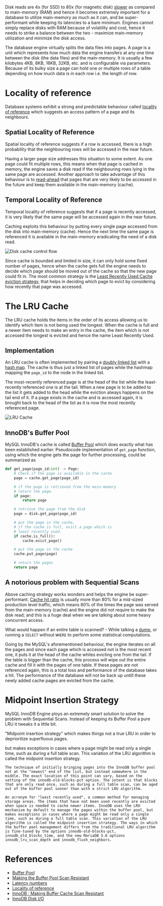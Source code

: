 Disk reads are 4x (for SSD) to 80x (for magnetic disk) [slower](https://gist.github.com/hellerbarde/2843375) as compared to main-memory (RAM) and hence it becomes extremely important for a database to utilize main-memory as much as it can, and be super-performant while keeping its latencies to a bare minimum. Engines cannot simply replace disks with RAM because of volatility and cost, hence it needs to strike a balance between the two - maximize main-memory utilization and minimize the disk access.

The database engine virtually splits the data files into pages. A page is a unit which represents how much data the engine transfers at any one time between the disk (the data files) and the main-memory. It is usually a few kilobytes 4KB, 8KB, 16KB, 32KB, etc. and is configurable via parameters. Because of its bulky size a page can hold one or multiple rows of a table depending on how much data is in each row i.e. the length of row.

# Locality of reference
Database systems exhibit a strong and predictable behaviour called [locality of reference](https://en.wikipedia.org/wiki/Locality_of_reference) which suggests an access pattern of a page and its neighbours.

## Spatial Locality of Reference
Spatial locality of reference suggests if a row is accessed, there is a high probability that the neighbouring rows will be accessed in the near future.

Having a larger page size addresses this situation to some extent. As one page could fit multiple rows, this means when that page is cached in memory, the engine saves a disk read if the neighbouring rows lying in the same page are accessed. Another approach to take advantage of this behaviour is to [read-ahead](https://dev.mysql.com/doc/refman/8.0/en/innodb-disk-io.html) that pages that are very likely to be accessed in the future and keep them available in the main-memory (cache).

## Temporal Locality of Reference
Temporal locality of reference suggests that if a page is recently accessed, it is very likely that the same page will be accessed again in the near future.

Caching exploits this behaviour by putting every single page accessed from the disk into main-memory (cache). Hence the next time the same page is referenced it is available in the main-memory eradicating the need of a disk read.

![Disk cache control flow](https://user-images.githubusercontent.com/4745789/80286313-4e57e680-8748-11ea-88c2-dcb67f6ac566.png)

Since cache is bounded and limited in size, it can only hold some fixed number of pages, hence when the cache gets full the engine needs to decide which page should be moved out of the cache so that the new page could fit in. The most common strategy is the [Least Recently Used Cache eviction strategy](https://en.wikipedia.org/wiki/Cache_replacement_policies#Least_recently_used_(LRU)), that helps in deciding which page to evict by considering how recently that page was accessed.

# The LRU Cache
The LRU cache holds the items in the order of its access allowing us to identify which item is not being used the longest. When the cache is full and a newer item needs to make an entry in the cache, the item which is not accessed the longest is evicted and hence the name Least Recently Used.

## Implementation
An LRU cache is often implemented by pairing a [doubly linked list](https://en.wikipedia.org/wiki/Doubly_linked_list) with a [hash map](https://en.wikipedia.org/wiki/Hash_table). The cache is thus just a linked list of pages while the hashmap mapping the `page_id` to the node in the linked list.

The most-recently referenced page is at the head of the list while the least-recently referenced one is at the tail. When a new page is to be added to the list it gets added to the head while the eviction always happens on the tail end of it. If a page exists in the cache and is accessed again, it is brought back to the head of the list as it is now the most recently referenced page.

![LRU Cache](https://user-images.githubusercontent.com/4745789/80288324-d7751a80-8754-11ea-96ab-6a8e25730bff.png)

## InnoDB's Buffer Pool
MySQL InnoDB's cache is called [Buffer Pool](https://dev.mysql.com/doc/refman/8.0/en/innodb-buffer-pool.html) which does exactly what has been established earlier. Pseudocode implementation of `get_page` function, using which the engine gets the page for further processing, could be summarized as

```py
def get_page(page_id:int) -> Page:
    # Check if the page is available in the cache
    page = cache.get_page(page_id)

    # if the page is retrieved from the main-memory
    # return the page.
    if page:
        return page

    # retrieve the page from the disk
    page = disk.get_page(page_id)

    # put the page in the cache,
    # if the cache is full, evict a page which is
    # least recently used.
    if cache.is_full():
        cache.evict_page()

    # put the page in the cache
    cache.put_page(page)

    # return the pages
    return page
```

## A notorious problem with Sequential Scans
Above caching strategy works wonders and helps the engine be super-performant. [Cache hit ratio](https://www.stix.id.au/wiki/Cache_Hit_Ratio) is usually more than 80% for a mid-sized production level traffic, which means 80% of the times the page was served from the main-memory (cache) and the engine did not require to make the disk read; and this is a huge deal when we are talking about some heavy concurrent access.

What would happen if an entire table is scanned? - While talking a [dump]((https://dev.mysql.com/doc/refman/8.0/en/mysqldump.html)), or running a `SELECT` without `WHERE` to perform some statistical computations.

Going by the MySQL's aforementioned behaviour, the engine iterates on all the pages and since each page which is accessed not is the most recent one, it puts it at the head of the cache whiles evicting one from the tail. If the table is bigger than the cache, this process will wipe out the entire cache and fill it with the pages of one table. If these pages are not referenced again, this is a total loss and performance of the database takes a hit. The performance of the database will not be back up untill these newly added cache pages are evicted from the cache.

# Midpoint Insertion Strategy
MySQL InnoDB Engine ploys an extremely smart solution to solve the problem with Sequential Scans. Instead of keeping its Buffer Pool a pure LRU it tweaks it a little bit.



"Midpoint insertion strategy" which makes things not a true LRU in order to deprioritize superfluous pages.

but makes exceptions in cases where a page might be read only a single time, such as during a full table scan. This variation of the LRU algorithm is called the midpoint insertion strategy.

```
The technique of initially bringing pages into the InnoDB buffer pool not at the "newest" end of the list, but instead somewhere in the middle. The exact location of this point can vary, based on the setting of the innodb-old-blocks-pct option. The intent is that blocks that are only read once, such as during a full table scan, can be aged out of the buffer pool sooner than with a strict LRU algorithm. 

An acronym for "least recently used", a common method for managing storage areas. The items that have not been used recently are evicted when space is needed to cache newer items. InnoDB uses the LRU mechanism by default to manage the pages within the buffer pool, but makes exceptions in cases where a page might be read only a single time, such as during a full table scan. This variation of the LRU algorithm is called the midpoint insertion strategy. The ways in which the buffer pool management differs from the traditional LRU algorithm is fine-tuned by the options innodb-old-blocks-pct, innodb_old_blocks_time, and the new MariaDB 5.6 options innodb_lru_scan_depth and innodb_flush_neighbors. 
```

# References

 - [Buffer Pool](https://dev.mysql.com/doc/refman/8.0/en/innodb-buffer-pool.html)
 - [Making the Buffer Pool Scan Resistant](https://dev.mysql.com/doc/refman/8.0/en/innodb-performance-midpoint_insertion.html)
 - [Latency numbers](https://gist.github.com/hellerbarde/2843375)
 - [Locality of reference](https://en.wikipedia.org/wiki/Locality_of_reference)
 - [InnoDB : Making Buffer Cache Scan Resistant](https://serge.frezefond.com/2009/12/innodb-making-buffer-cache-scan-resistant/)
 - [InnoDB Disk I/O](https://dev.mysql.com/doc/refman/8.0/en/innodb-disk-io.html)
